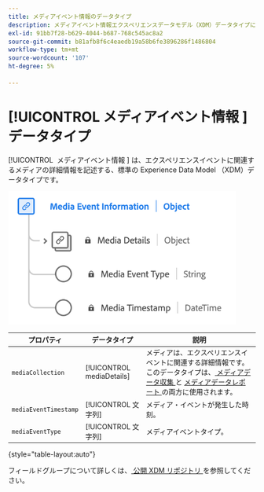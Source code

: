 ```yaml
---
title: メディアイベント情報のデータタイプ
description: メディアイベント情報エクスペリエンスデータモデル（XDM）データタイプについて説明します。
exl-id: 91bb7f28-b629-4044-b687-768c545ac8a2
source-git-commit: b81afb8f6c4eaedb19a58b6fe3896286f1486804
workflow-type: tm+mt
source-wordcount: '107'
ht-degree: 5%

---
```


# [!UICONTROL &#x200B; メディアイベント情報 &#x200B;] データタイプ

[!UICONTROL &#x200B; メディアイベント情報 &#x200B;] は、エクスペリエンスイベントに関連するメディアの詳細情報を記述する、標準の Experience Data Model （XDM）データタイプです。

![ メディアイベント情報データタイプの図。](../images/data-types/media-event-information.png)

| プロパティ | データタイプ | 説明 |
| --- | --- | --- |
| `mediaCollection` | [!UICONTROL mediaDetails] | メディアは、エクスペリエンスイベントに関連する詳細情報です。 このデータタイプは、[ メディアデータ収集 ](./media-collection-details.md) と [ メディアデータレポート ](./media-reporting-details.md) の両方に使用されます。 |
| `mediaEventTimestamp` | [!UICONTROL 文字列] | メディア・イベントが発生した時刻。 |
| `mediaEventType` | [!UICONTROL 文字列] | メディアイベントタイプ。 |

{style="table-layout:auto"}

フィールドグループについて詳しくは、[ 公開 XDM リポジトリ ](https://github.com/adobe/xdm/blob/master/components/datatypes/mediaevent.schema.json) を参照してください。
